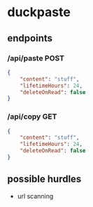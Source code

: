 # duckpaste

## endpoints

### /api/paste POST
```json
{
    "content": "stuff",
    "lifetimeHours": 24,
    "deleteOnRead": false
}
```


### /api/copy GET
```json
{
    "content": "stuff",
    "lifetimeHours": 24,
    "deleteOnRead": false
}
```


## possible hurdles
- url scanning
